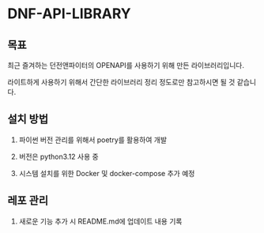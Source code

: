 # DNF-API-LIBRARY

## 목표

최근 즐겨하는 던전앤파이터의 OPENAPI를 사용하기 위해 만든 라이브러리입니다.

라이트하게 사용하기 위해서 간단한 라이브러리 정리 정도로만 참고하시면 될 것 같습니다.

## 설치 방법

1. 파이썬 버전 관리를 위해서 poetry를 활용하여 개발

2. 버전은 python3.12 사용 중

3. 시스템 설치를 위한 Docker 및 docker-compose 추가 예정

## 레포 관리

1. 새로운 기능 추가 시 README.md에 업데이트 내용 기록




